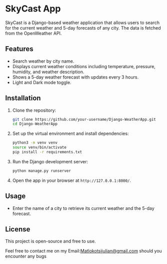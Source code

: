 # SkyCast App

SkyCast is a Django-based weather application that allows users to search for the current weather and 5-day forecasts of any city. The data is fetched from the OpenWeather API.

## Features

- Search weather by city name.
- Displays current weather conditions including temperature, pressure, humidity, and weather description.
- Shows a 5-day weather forecast with updates every 3 hours.
- Light and Dark mode toggle.

## Installation

1. Clone the repository:
    ```bash
    git clone https://github.com/your-username/Django-WeatherApp.git
    cd Django-WeatherApp
    ```

2. Set up the virtual environment and install dependencies:
    ```bash
    python3 -m venv venv
    source venv/bin/activate
    pip install -r requirements.txt
    ```

3. Run the Django development server:
    ```bash
    python manage.py runserver
    ```

4. Open the app in your browser at `http://127.0.0.1:8000/`.

## Usage

- Enter the name of a city to retrieve its current weather and the 5-day forecast.

## License

This project is open-source and free to use.

Feel free to contact me on my Email:Matlokotsijulian@gmail.com should you encounter any bugs
